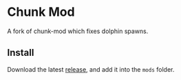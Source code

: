 # Chunk Mod

A fork of chunk-mod which fixes dolphin spawns.

## Install

Download the latest [release](https://github.com/pixfumy/chunk-mod/releases/tag/1.2.1), and add it into the `mods` folder.
 
